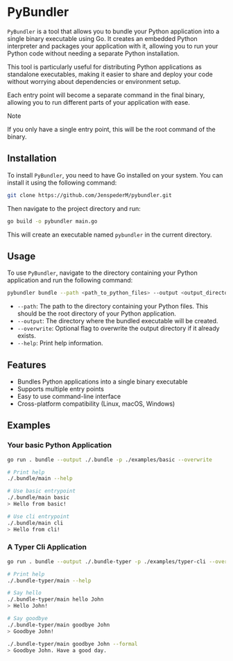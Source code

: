 # PyBundler

`PyBundler` is a tool that allows you to bundle your Python application into a single binary executable using Go. It creates an embedded Python interpreter and packages your application with it, allowing you to run your Python code without needing a separate Python installation.

This tool is particularly useful for distributing Python applications as standalone executables, making it easier to share and deploy your code without worrying about dependencies or environment setup.

Each entry point will become a separate command in the final binary, allowing you to run different parts of your application with ease. 

> [!Note]
> If you only have a single entry point, this will be the root command of the binary.

## Installation
To install `PyBundler`, you need to have Go installed on your system. You can install it using the following command:

```sh
git clone https://github.com/JenspederM/pybundler.git
```

Then navigate to the project directory and run:
```sh
go build -o pybundler main.go
```
This will create an executable named `pybundler` in the current directory.

## Usage
To use `PyBundler`, navigate to the directory containing your Python application and run the following command:

```sh
pybundler bundle --path <path_to_python_files> --output <output_directory> [--overwrite]
```
- `--path`: The path to the directory containing your Python files. This should be the root directory of your Python application.
- `--output`: The directory where the bundled executable will be created.
- `--overwrite`: Optional flag to overwrite the output directory if it already exists.
- `--help`: Print help information.

## Features
- Bundles Python applications into a single binary executable
- Supports multiple entry points
- Easy to use command-line interface
- Cross-platform compatibility (Linux, macOS, Windows)

## Examples

### Your basic Python Application
```sh
go run . bundle --output ./.bundle -p ./examples/basic --overwrite

# Print help
./.bundle/main --help

# Use basic entrypoint
./.bundle/main basic
> Hello from basic!

# Use cli entrypoint
./.bundle/main cli
> Hello from cli!
```

### A Typer Cli Application
```sh
go run . bundle --output ./.bundle-typer -p ./examples/typer-cli --overwrite

# Print help
./.bundle-typer/main --help

# Say hello
./.bundle-typer/main hello John 
> Hello John!

# Say goodbye
./.bundle-typer/main goodbye John 
> Goodbye John!

./.bundle-typer/main goodbye John --formal
> Goodbye John. Have a good day.

```